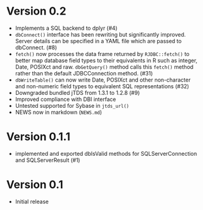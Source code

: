 # Version 0.2

- Implements a SQL backend to dplyr (#4)
- `dbConnect()` interface has been rewriting but significantly improved. Server details can be specified in a YAML file which are passed to dbConnect. (#8)
- `fetch()` now processes the data frame returned by `RJDBC::fetch()` to better map database field types to their equivalents in R such as integer, Date, POSIXct and raw. `dbGetQuery()` method calls this `fetch()` method rather than the default JDBCConnection method. (#31)
- `dbWriteTable()` can now write Date, POSIXct and other non-character and non-numeric field types to equivalent SQL representations (#32)
- Downgraded bundled jTDS from 1.3.1 to 1.2.8 (#9)
- Improved compliance with DBI interface
- Untested supported for Sybase in `jtds_url()`
- NEWS now in markdown (`NEWS.md`)

# Version 0.1.1

- implemented and exported dbIsValid methods for SQLServerConnection and SQLServerResult (#1)

# Version 0.1

- Initial release
